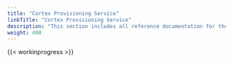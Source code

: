```yaml
---
title: "Cortex Provisioning Service"
linkTitle: "Cortex Provisioning Service"
description: "This section includes all reference documentation for the logs generated by the Cortex Provisioning Service."
weight: 400
---
```


{{< workinprogress >}}
